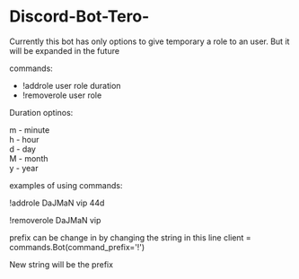 # Discord-Bot-Tero-
Currently this bot has only options to give temporary a role to an user. But it will be expanded in the future

commands:
- !addrole user role duration
- !removerole user role 

Duration optinos: 

m - minute  
h - hour  
d - day   
M - month   
y - year  

examples of using commands: 

!addrole DaJMaN vip 44d 

!removerole DaJMaN vip 

prefix can be change in by changing the string in this line client = commands.Bot(command_prefix='!')

New string will be the prefix 
